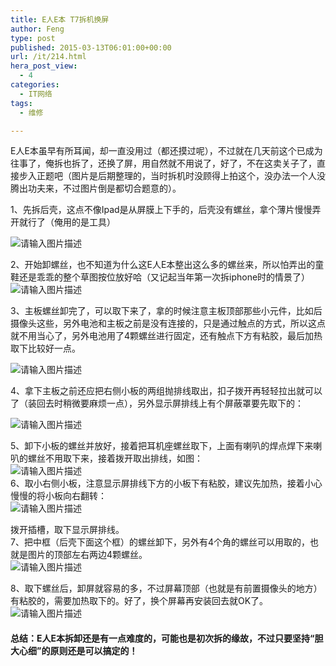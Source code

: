 ```yaml
---
title: E人E本 T7拆机换屏
author: Feng
type: post
published: 2015-03-13T06:01:00+00:00
url: /it/214.html
hera_post_view:
  - 4
categories:
  - IT网络
tags:
  - 维修

---
```

E人E本虽早有所耳闻，却一直没用过（都还摸过呢），不过就在几天前这个已成为往事了，俺拆也拆了，还换了屏，用自然就不用说了，好了，不在这卖关子了，直接步入正题吧（图片是后期整理的，当时拆机时没顾得上拍这个，没办法一个人没腾出功夫来，不过图片倒是都切合题意的）。

1、先拆后壳，这点不像Ipad是从屏膜上下手的，后壳没有螺丝，拿个薄片慢慢弄开就行了（俺用的是工具）

<img decoding="async" src="https://cdn.uu126.cn/wp-content/uploads/2015/03/t7011.jpg" alt="请输入图片描述" title="请输入图片描述" /> 

2、开始卸螺丝，也不知道为什么这E人E本整出这么多的螺丝来，所以怕弄出的童鞋还是乖乖的整个草图按位放好哈（又记起当年第一次拆iphone时的情景了）  
<img decoding="async" src="https://cdn.uu126.cn/wp-content/uploads/2015/03/t7012.jpg" alt="请输入图片描述" title="请输入图片描述" /> 

3、主板螺丝卸完了，可以取下来了，拿的时候注意主板顶部那些小元件，比如后摄像头这些，另外电池和主板之前是没有连接的，只是通过触点的方式，所以这点就不用当心了，另外电池用了4颗螺丝进行固定，还有触点下方有粘胶，最后加热取下比较好一点。

<img decoding="async" src="https://cdn.uu126.cn/wp-content/uploads/2015/03/t7013.jpg" alt="请输入图片描述" title="请输入图片描述" /> 

4、拿下主板之前还应把右侧小板的两组抛排线取出，扣子拨开再轻轻拉出就可以了（装回去时稍微要麻烦一点），另外显示屏排线上有个屏蔽罩要先取下的：

<img decoding="async" src="https://cdn.uu126.cn/wp-content/uploads/2015/03/t7014.jpg" alt="请输入图片描述" title="请输入图片描述" /> 

5、卸下小板的螺丝并放好，接着把耳机座螺丝取下，上面有喇叭的焊点焊下来喇叭的螺丝不用取下来，接着拨开取出排线，如图：  
<img decoding="async" src="https://cdn.uu126.cn/wp-content/uploads/2015/03/t7015.jpg" alt="请输入图片描述" title="请输入图片描述" />  
6、取小右侧小板，注意显示屏排线下方的小板下有粘胶，建议先加热，接着小心慢慢的将小板向右翻转：  
<img decoding="async" src="https://cdn.uu126.cn/wp-content/uploads/2015/03/t7017.jpg" alt="请输入图片描述" title="请输入图片描述" /> 

拨开插槽，取下显示屏排线。  
7、把中框（后壳下面这个框）的螺丝卸下，另外有4个角的螺丝可以用取的，也就是图片的顶部左右两边4颗螺丝。  
<img decoding="async" src="https://cdn.uu126.cn/wp-content/uploads/2015/03/t7019.jpg" alt="请输入图片描述" title="请输入图片描述" /> 

8、取下螺丝后，卸屏就容易的多，不过屏幕顶部（也就是有前置摄像头的地方）有粘胶的，需要加热取下的。好了，换个屏幕再安装回去就OK了。  
<img decoding="async" src="https://cdn.uu126.cn/wp-content/uploads/2015/03/t7020.jpg" alt="请输入图片描述" title="请输入图片描述" /> 

#### 总结：E人E本拆卸还是有一点难度的，可能也是初次拆的缘故，不过只要坚持“胆大心细”的原则还是可以搞定的！